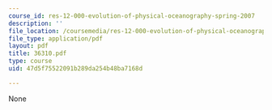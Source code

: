 ```yaml
---
course_id: res-12-000-evolution-of-physical-oceanography-spring-2007
description: ''
file_location: /coursemedia/res-12-000-evolution-of-physical-oceanography-spring-2007/47d5f75522091b289da254b48ba7168d_36310.pdf
file_type: application/pdf
layout: pdf
title: 36310.pdf
type: course
uid: 47d5f75522091b289da254b48ba7168d

---
```

None